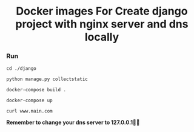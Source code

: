 <h1 style="text-align: center"> Docker images For Create django project 
with nginx server and dns locally 
</h1>

### Run
```shell 
cd ./django 
```
```shell 
python manage.py collectstatic 
```
```shell 
docker-compose build .
```
```shell 
docker-compose up 
```

```shell 
curl www.main.com 
```

**Remember to change your dns server to 127.0.0.1🧑‍💻**
